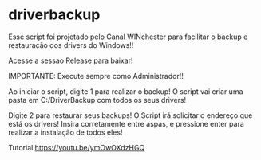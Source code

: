 # driverbackup

Esse script foi projetado pelo Canal WINchester para facilitar o backup e restauração dos drivers do Windows!!

Acesse a sessao Release para baixar!

IMPORTANTE: Execute sempre como Administrador!!

Ao iniciar o script, digite 1 para realizar o backup! O script vai criar uma pasta em C:/DriverBackup com todos os seus drivers!

Digite 2 para restaurar seus backups! O Script irá solicitar o endereço que está os drivers! Insira corretamente entre aspas, e pressione enter para realizar a instalação de todos eles!

Tutorial
https://youtu.be/ymOwOXdzHGQ
